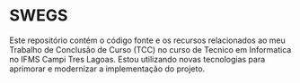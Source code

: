 # SWEGS

Este repositório contém o código fonte e os recursos relacionados ao meu Trabalho de Conclusão de Curso (TCC) no curso de Tecnico em Informatica no IFMS Campi Tres Lagoas. Estou utilizando novas tecnologias para aprimorar e modernizar a implementação do projeto.
